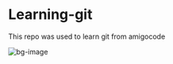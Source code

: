 # Learning-git

This repo was used to learn git from amigocode 

![bg-image](https://user-images.githubusercontent.com/84372060/235130192-e04b7e6d-76ac-4552-8678-5c45f950b720.jpg)
